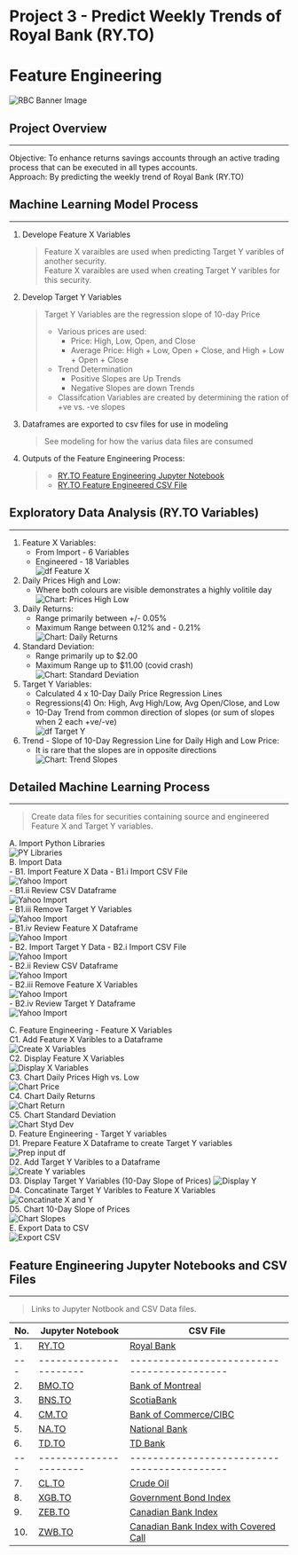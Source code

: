 # Project 3 - Predict Weekly Trends of Royal Bank (RY.TO)
# Feature Engineering
![RBC Banner Image](../Images/00_RBC_Banner.png)
  
## Project Overview  
---
Objective: To enhance returns savings accounts through an active trading process that can be executed in all types accounts.    
Approach:  By predicting the weekly trend of Royal Bank (RY.TO)  
  
## Machine Learning Model Process  
---  
1. Develope Feature X Variables
    > Feature X varaibles are used when predicting Target Y varibles of another security.  
    > Feature X varaibles are used when creating Target Y varibles for this security.
2. Develop Target Y Variables
    > Target Y Variables are the regression slope of 10-day Price
    > - Various prices are used: 
    >   - Price: High, Low, Open, and Close 
    >   - Average Price: High + Low, Open + Close, and High + Low + Open + Close
    > - Trend Determination  
    >   - Positive Slopes are Up Trends 
    >   - Negative Slopes are down Trends
    > - Classifcation Variables are created by determining the ration of +ve vs. -ve slopes
3. Dataframes are exported to csv files for use in modeling
    > See modeling for how the varius data files are consumed
4. Outputs of the Feature Engineering Process:  
    > - [RY.TO Feature Engineering Jupyter Notebook](Fearure_Engineering_RY_TO.ipynb)  
    > - [RY.TO Feature Engineered CSV File](../Data/Feature_Engineering_RY.csv)  


## Exploratory Data Analysis (RY.TO Variables)  
---
1. Feature X Variables:
    - From Import - 6 Variables
    - Engineered - 18 Variables  
      ![df Feature X](../Images/FE_a_01_df_Head_Tail.png)
2. Daily Prices High and Low:
    - Where both colours are visible demonstrates a highly volitile day  
      ![Chart: Prices High Low](../Images/FE_a_02_Chart_Hi_Lo.png)
3. Daily Returns:
    - Range primarily between +/- 0.05%  
    - Maximum Range between 0.12% and - 0.21%  
      ![Chart: Daily Returns](../Images/FE_a_03_Chart_Daily_Returns.png)
4. Standard Deviation:
    - Range primarily up to $2.00  
    - Maximum Range up to $11.00 (covid crash)  
      ![Chart: Standard Deviation](../Images/FE_a_04_Chart_Std_Dev.png)
5. Target Y Variables:
    - Calculated 4 x 10-Day Daily Price Regression Lines
    - Regressions(4) On: High, Avg High/Low, Avg Open/Close, and Low
    - 10-Day Trend from common direction of slopes (or sum of slopes when 2 each +ve/-ve)  
      ![df Target Y](../Images/FE_a_05_df_Targ_Y.png)
6. Trend - Slope of 10-Day Regression Line for Daily High and Low Price:
    - It is rare that the slopes are in opposite directions
      ![Chart: Trend Slopes](../Images/FE_a_06_Chart_Slopes.png)

## Detailed Machine Learning Process  
--- 
> Create data files for securities containing source and engineered Feature X and Target Y variables.  

A.  Import Python Libraries   
    ![PY Libraries](../Images/ML_c_01_Py_Libraries.png)  
B.  Import Data   
    - B1. Import Feature X Data
        - B1.i Import CSV File  
            ![Yahoo Import](../Images/FE_b_02_YahooImport.png)  
        - B1.ii Review CSV Dataframe  
            ![Yahoo Import](../Images/FE_b_02_YahooImport.png)  
        - B1.iii Remove Target Y Variables  
            ![Yahoo Import](../Images/FE_b_02_YahooImport.png)  
        - B1.iv Review Feature X Dataframe  
            ![Yahoo Import](../Images/FE_b_02_YahooImport.png)  
    - B2. Import Target Y Data
        - B2.i Import CSV File  
            ![Yahoo Import](../Images/FE_b_02_YahooImport.png)  
        - B2.ii Review CSV Dataframe  
            ![Yahoo Import](../Images/FE_b_02_YahooImport.png)  
        - B2.iii Remove Feature X Variables  
            ![Yahoo Import](../Images/FE_b_02_YahooImport.png)  
        - B2.iv Review Target Y Dataframe  
            ![Yahoo Import](../Images/FE_b_02_YahooImport.png)  

C.  Feature Engineering -  Feature X Variables  
    C1. Add Feature X Varibles to a Dataframe   
    ![Create X Variables](../Images/FE_b_03_Create_X_Variables.png)  
    C2. Display Feature X Variables   
    ![Display X Variables](../Images/FE_b_04_Display_X_Variables.png)  
    C3. Chart Daily Prices High vs. Low   
    ![Chart Price](../Images/FE_b_05_Chart_Price_Hi_Lo.png)  
    C4. Chart Daily Returns   
    ![Chart Return](../Images/FE_b_06_Chart_Daily_Return.png)  
    C5. Chart Standard Deviation   
    ![Chart Styd Dev](../Images/FE_b_07_Chart_Stad_Dev.png)  
D. Feature Engineering - Target Y variables  
    D1. Prepare Feature X Dataframe to create Target Y variables  
    ![Prep input df](../Images/FE_b_08_Prep_DF_for_Targets.png)  
    D2. Add Target Y Varibles to a Dataframe     
    ![Create Y variables](../Images/FE_b_09_Reg_Trends.png)  
    D3. Display Target Y Variables (10-Day Slope of Prices)
    ![Display Y](../Images/FE_b_10_Targ_Y_DF.png)  
    D4. Concatinate Target Y Varibles to Feature X Variables   
    ![Concatinate X and Y](../Images/FE_b_11_Concatinate_DF.png)  
    D5. Chart 10-Day Slope of Prices   
    ![Chart Slopes](../Images/FE_b_12_Chart_Slopes.png)  
E. Export Data to CSV   
    ![Export CSV](../Images/FE_b_13_Export_csv.png)  
  
  
## Feature Engineering Jupyter Notebooks and CSV Files  
---
> Links to Jupyter Notbook and CSV Data files.  

| No. | Jupyter Notebook	                            | CSV File  
| --- | ----------------	                            | -----------  
|  1. | [RY.TO](Fearure_Engineering_RY_TO.ipynb)      | [Royal Bank](../Data/Feature_Engineering_RY.csv)  
| --- | ----------------------                        | -------------------------------------------   
|  2. | [BMO.TO](Fearure_Engineering_BMO_TO.ipynb)    | [Bank of Montreal](../Data/Feature_Engineering_BMO.csv)  
|  3. | [BNS.TO](Fearure_Engineering_BNS_TO.ipynb)    | [ScotiaBank](../Data/Feature_Engineering_BNS.ipynb)  
|  4. | [CM.TO](Fearure_Engineering_CM_TO.ipynb)      | [Bank of Commerce/CIBC](../Data/Feature_Engineering_CM.csv)  
|  5. | [NA.TO](Fearure_Engineering_NA_TO.ipynb)      | [National Bank](../Data/Feature_Engineering_NA.csv)  
|  6. | [TD.TO](Fearure_Engineering_TD_TO.ipynb)      | [TD Bank](../Data/Feature_Engineering_TD.csv)  
| --- | ----------------------                        | -------------------------------------------  
|  7. | [CL.TO](Fearure_Engineering_CL.ipynb)         | [Crude Oil](../Data/Feature_Engineering_CL.csv)  
|  8. | [XGB.TO](Fearure_Engineering_XGB_TO.ipynb)    | [Government Bond Index](../Data/Feature_Engineering_XGB.csv)  
|  9. | [ZEB.TO](Fearure_Engineering_XEB_TO.ipynb)    | [Canadian Bank Index](../Data/Feature_Engineering_ZEB.csv)  
| 10. | [ZWB.TO](Fearure_Engineering_ZWB_TO.ipynb)    | [Canadian Bank Index with Covered Call](../Data/Feature_Engineering_ZWB.csv)  
